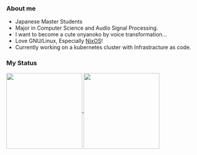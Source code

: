### About me

- Japanese Master Students
- Major in Computer Science and Audio Signal Processing.
- I want to become a cute onyanoko by voice transformation...
- Love GNU/Linux, Especially [NixOS](https://nixos.org/)!
- Currently working on a kubernetes cluster with Infrastracture as code.

### My Status

<a href="https://github.com/anuraghazra/github-readme-stats">
  <img height=200 align="center" src="https://github-readme-stats.vercel.app/api?username=misumisumi&show_icons=true&theme=tokyonight" />
</a>
<a href="https://github.com/anuraghazra/convoychat">
  <img height=200 align="center" src="https://github-readme-stats.vercel.app/api/top-langs?username=misumisumi&size_weight=0.5&count_weight=0.5&layout=donut&langs_count=5&show_icons=true&theme=tokyonight&card_width=320" />
</a>

<!--
**misumisumi/misumisumi** is a ✨ _special_ ✨ repository because its `README.md` (this file) appears on your GitHub profile.

Here are some ideas to get you started:

- 🔭 I’m currently working on ...
- 🌱 I’m currently learning ...
- 👯 I’m looking to collaborate on ...
- 🤔 I’m looking for help with ...
- 💬 Ask me about ...
- 📫 How to reach me: ...
- 😄 Pronouns: ...
- ⚡ Fun fact: ...
-->
